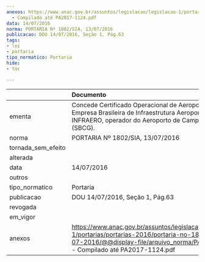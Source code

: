 ```yaml
---
anexos: https://www.anac.gov.br/assuntos/legislacao/legislacao-1/portarias/portarias-2016/portaria-no-1802-sia-13-07-2016/@@display-file/arquivo_norma/PA2016-1802
  - Compilado até PA2017-1124.pdf
data: 14/07/2016
norma: PORTARIA Nº 1802/SIA, 13/07/2016
publicacao: DOU 14/07/2016, Seção 1, Pág.63
tags:
- lei
- portaria
tipo_normatico: Portaria
hide: 
- toc 
 
---
```


|                    | Documento                                                                                                                                                                                  |
|:-------------------|:-------------------------------------------------------------------------------------------------------------------------------------------------------------------------------------------|
| ementa             | Concede Certificado Operacional de Aeroporto à Empresa Brasileira de Infraestrutura Aeroportuária – INFRAERO, operador do Aeroporto de Campo Grande/MS (SBCG).                             |
| norma              | PORTARIA Nº 1802/SIA, 13/07/2016                                                                                                                                                           |
| tornada_sem_efeito |                                                                                                                                                                                            |
| alterada           |                                                                                                                                                                                            |
| data               | 14/07/2016                                                                                                                                                                                 |
| outros             |                                                                                                                                                                                            |
| tipo_normatico     | Portaria                                                                                                                                                                                   |
| publicacao         | DOU 14/07/2016, Seção 1, Pág.63                                                                                                                                                            |
| revogada           |                                                                                                                                                                                            |
| em_vigor           |                                                                                                                                                                                            |
| anexos             | https://www.anac.gov.br/assuntos/legislacao/legislacao-1/portarias/portarias-2016/portaria-no-1802-sia-13-07-2016/@@display-file/arquivo_norma/PA2016-1802 - Compilado até PA2017-1124.pdf |